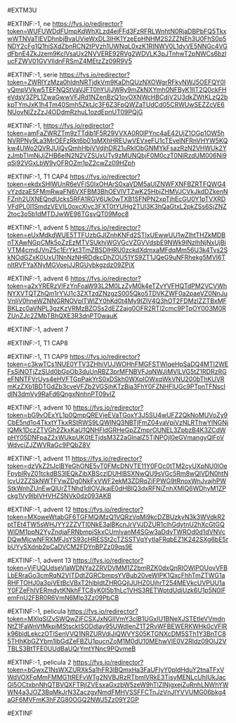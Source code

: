 #EXTM3U

#EXTINF:-1, ne
https://fvs.io/redirector?token=WUFUWDdFUmpKdWhXLzd4ejFFd3FzRFRLWnhtN0RjaDBPbFQ5TkxwWTNVaTlEVDhnbjBvaUVieWxDL3lHK1YzeEpHNHM2S2ZZNEh3U0FhS0p5NDY2cFg1Q1hiSXdZbnRCN2tPVzh1UWNqL0xzK1RINWV0L1dyVE5NNGc4VGdFbnE4ZkJzem9KclVsaUx2NVVERE92RVg2WDVLK3pJTnhwT2pNWCs6bzlucFZWV01GVVlldnFRSmZ4MEtzZz09R9V5





#EXTINF:-1, serie
https://fvs.io/redirector?token=ZWRIYzMza0hldnNRTjdkVm9KaDhQUzNXOWgrRFkyNWJ5OEFQY0lyQmpVVkw5TEFNQStVaVJFT0hYUjJWRy9mZkNXYmh0NFByK1lIT2Q0ckFHeVdsV3ZPL1ZwaGwwVFJRd1NZenBzQ1ovOXNWcHBCdjV2U3dkZWtKLzQ2bkpTYmJxK1h4Tm40Smh5ZktJc3F6Z3FpQWZaTUdCd05CRWUwSEZZcVE6NUovNlZzZzJ4ODdmRzhuL1ozdEpnUT09PQjG


#EXTINF:-1, 
https://fvs.io/redirector?token=amFaZWRZTm9zTTdib1F5R29VVXA0R0lPYnc4aE42UjZ1OGp1OW5hNVRPNy9La3MrOEFzRkt6b01qMXhHREUwVEVxeFU1cTEvelNFRnVHYW5KQkw4UWo2QVRJUjQyQmhHbjVVdjhDR21uRklObGNMYkFsazRzN2VHWUk2YzJmbTlmNjJjZHB6elN2N2VZSUxUTy9zMUNQbjF0M0czT0NIRzdUM006Ni9qSi92VGxLbW9yOFROZm1pZ2cwZz09HZph

#EXTINF:-1, T1 CAP4
https://fvs.io/redirector?token=ekdxSHlWUnR6eVFiS0IxOHArS0xaVDM5aUlZNWFXNFBZRTFQWG4vYzdzaE5FMmRwaFN6VXFBM3BhOEVlVTZwK25HbjZHMVJCVkJkdDZkenNFZnh2UXNEQndUcks5RFA1RGV6Uk0wTXB1SFNPN2xpTjhEcGU0Y1pTVXRDVFdPL0l1SmdzVEVIL0oxcXlvc3FXT0tYUHg2TUl3K3hQaGtxL2pkZSs6SjZNZ2toc3o5b1dMTDJwWE96TGsvQT09Moc8


#EXTINF:-1, advent 5
https://fvs.io/redirector?token=eUxMdkdWUE5TTFUzbGJIZnhKNFd2STIxUEwwUU1wZlhtTHZkMDBnTXAwNGpCMk5oZzEzMTVSUkhjWGVGcVZGVVdsbE9NWk9INzlhNjNxUjBiVTM4cmdJVnZ5c1ErYkt3TmZBSDlHRU0zckdXdmxaMFdqMm56U3k4Tys2SkNOdGZxK0UxU1NnNzNHRDdkcDhZOU51YS9ZT1JQeG9uNFRhekg5MVI6TnltRVFYaXNyMGVoejJJRGUybkgzdz09ZPjX

#EXTINF:-1, advent 6
https://fvs.io/redirector?token=a2xYRERzVlFzYnFoaW93L2M0LzZyM0k4eTZvYVFHQTdPM2VCVWhNYXVTQTZhQm1rYVJ1c3ZXTzdZNzgzS005Qko5TDVKZWF0a2paeVZ0NnJuVnljV0hneWZNNGRNOVplTWlZY0hKd0t4My9IZlV4Q3hOT2FDMzlZZTBxMFBKLzc0aVNPL3gzKzVRMzBZOSs2dEZ2ajg0OFR2RTl2cmc9PTpOY003M0RZUnZJc2ZMbTBhQXE3R3dnPT0wauK


#EXTINF:-1, advent 7



#EXTINF:-1, T1 CAP8



#EXTINF:-1, T1 CAP9
https://fvs.io/redirector?token=c3kwTCs1NUE0YTV3ZHhiVUJWOHhFMGFSTWlqeHpSaDQ4MTI2WEFsSjNOTjZzSUd0bGpOb3duUnRBZ3prMFNBVFJqNWJiMVlLVG5tZ1RDRzRGeFNNTFVrUys4eHVFTGpPakYrS0xDSkh0WXpIOWxqWkVNU200bThKUVRmKzZXb1BDTGdZb3cveVFZb2VGSjhKTzBia3FhY0FZNHFlUGc9PTpnTFNscldIN3dmVy9RaFd6QngxNnhnPT09vIZ


#EXTINF:-1, advent 10
https://fvs.io/redirector?token=bG9vOExYL1p0QmpQREVjeEVaTGoxY3J5SU4wUFZ2QkNoMUVoZy9CbE5nd1o4TkxtYTkxRStRWS9LQWlNQ3NBTjFmZ04vaVpiVzNLRThwYlNGNjlQMk1DczZTVGh2ZkxKaU1QNHFldGRHeGpZZmprOUNEL3ZpbzB4K3ZCdWpHY05DNFpaZ2xWUkpUK0tETjdsM3Z2aGlnalZ5TjNPOjl0eGVmangyQlFoVWdvcjZJZWVRaGc9PQbZ8V


#EXTINF:-1, advent 11
https://fvs.io/redirector?token=dzVkZ2tJclBYeGhONE5vT0FMcDNVTE11Y0FOc0tTM2cyUXpNU0lOeFpyblRyZ01tckdBS3lEQkZibXBSczlDUHlBSXNwQU9sVGc5Rm8wQlVDN0htNlcvU2ZZSkNWTFVwZDg0NkFxVWF2ekM3ZDRqZjFPWG9tRnoxWnJvajhPWStkWnhZUnEwQlUrZTNhd1dlOVJkajE0dHBIQ3dxRFNiZnhXMlQ6WDhyM1ZPckg1Vy9lblVHVHZSNVk0dz093AKB


#EXTINF:-1, advent 12
https://fvs.io/redirector?token=MXoweWtabGF6TGFMQjMzQ1VQRzVqMi9kcDZBUzkyN3k3WVdkR2ptTEt4TW5sWHJYY2ZZVTI0NkE3alBKcnJrVVJDZUR1clhGdytnU2hXcGtGQWlDM1ppN2YyZndjaFRNbmpjSkxCUmlvanM4SGw3aDdvTWROd0d1dVNVcDQwMjcwNFRXMFJsYS93cHRESSt2cTZSSTVqYytIaFRqbEZ1K242SXg6bE5rbUYySXdnb2pCaDVCM2FDYnBPZz09qs9E

#EXTINF:-1, advent 13
https://fvs.io/redirector?token=VjFUQUdseVlaWDNYa2ZRVDVMM1Z2bmRZK0dxQnRIOWlPOUovVFBLbERraGo3cmRqN2VITDdtZGRCbmpsYVBub20veWlPK1QxcFhhTmZTWG1aRHFTOHJ0a3piVEtBcVBxT2hIbldtZHRGQjlJUHZ0UjhrT254MEVkcUVPUU1aY0FZeFhIVERmdytKNkhFTC8yK0l5b1hLc1VHS3RETWptdUdiUzk6U1p5N0lFemFnU2FBR0R6VmN6Mlp3Zz09PbCB


#EXTINF:-1, pelicula
https://fvs.io/redirector?token=MXlqSlZvSWQwZjFCSXJxNGlIVmY3clB1UGxIU1BNeXJSTEtIeVVmdnNtZ1FaWnVtMkpiMStscktSODdlay95UWdIenZ1T2RvWFBEWERKWHk0cVFlRk96bldLekczOTlSenVVQ1NRZURVdjJiQWVYS05KTGNXcDM5STh1Y3BnTC85THhKbGZYbm1IbGdZeFBZU1pucnZoM1M0dU10MEhwVlE0V2RIdz09OlJ2VTBLS3BtTFE0UUdBaUQrYmtYNnc9PQvmeB


#EXTINF:-1, pelicula 2
https://fvs.io/redirector?token=bGwxZ1NsWXZURXk5a1hFR3lBQmxHa3FaUFIyY0pldHduY2tnaTFxVWdVOXFqMmFMMG1tREFvWTg2NVBJRzRTbmlVRkE3TisyMENLcUhIUkJacGl5OCtxbnNhQTBVQXFTRjlZVEsxaGxzbW5zeW9hTlZINjgxejZuRnhLNWhYWWN4a3JOZ3BqMkJrN3ZaczgvNmdFMHVSSFFCTnJzVnJIYVVUMG06bkg4aGF6MVFmK3hFZG80OGQ2NWJ5Zz09Y2GP


#EXTINF




